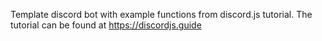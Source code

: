 Template discord bot with example functions from discord.js tutorial. The tutorial can be found at https://discordjs.guide
